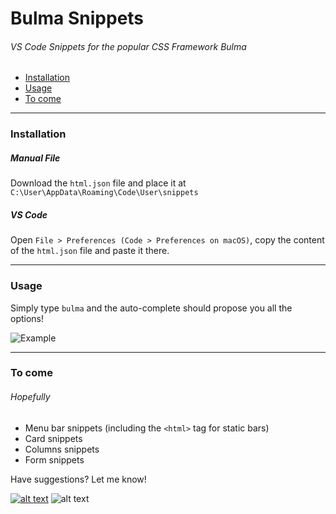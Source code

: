 # Bulma Snippets
###### VS Code Snippets for the popular CSS Framework Bulma

- [Installation](#installation)
- [Usage](#usage)
- [To come](#tocome)

---

### [](#installation)Installation
##### Manual File
Download the `html.json` file and place it at `C:\User\AppData\Roaming\Code\User\snippets`
##### VS Code
Open `File > Preferences (Code > Preferences on macOS)`, copy the content of the `html.json` file and paste it there.

---

### [](#usafe)Usage
Simply type ``bulma`` and the auto-complete should propose you all the options!

![Example](https://pbs.twimg.com/media/DcrlNlWW0AAMgUw.jpg:large)

---

### [](#tocome)To come
###### *Hopefully*

- Menu bar snippets (including the `<html>` tag for static bars)
- Card snippets
- Columns snippets
- Form snippets

Have suggestions? Let me know!

[![alt text][1.1]][1]
![alt text][2.1]


[1.1]: https://addons-media.operacdn.com/media/extensions/07/228307/0.0.21-rev1/icons/icon_64x64_856249e0e61659b29d6c9a9cac141ebf.png (Twitter)
[2.1]: https://dl1.cbsistatic.com/i/r/2016/07/06/6fb0c80a-14bb-4e63-a39d-68a7271929d4/thumbnail/64x64/ed003a7a1ae79c19b63b025e4ae15090/imgingest-7437340826709331253.png (Blade#6667)


<!-- links to your social media accounts -->
<!-- update these accordingly -->

[1]: http://www.twitter.com/Blade67470

<!-- Please don't remove this: Grab your social icons from https://github.com/carlsednaoui/gitsocial -->
